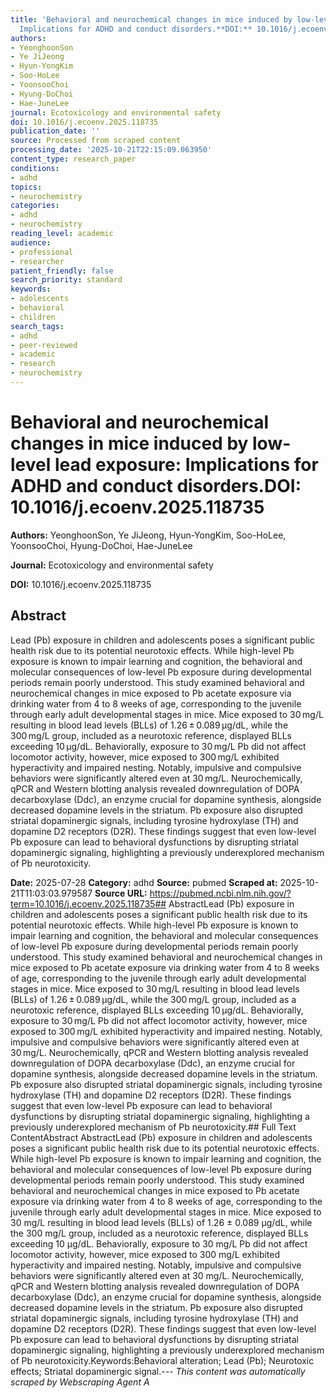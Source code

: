 ```yaml
---
title: 'Behavioral and neurochemical changes in mice induced by low-level lead exposure:
  Implications for ADHD and conduct disorders.**DOI:** 10.1016/j.ecoenv.2025.118735'
authors:
- YeonghoonSon
- Ye JiJeong
- Hyun-YongKim
- Soo-HoLee
- YoonsooChoi
- Hyung-DoChoi
- Hae-JuneLee
journal: Ecotoxicology and environmental safety
doi: 10.1016/j.ecoenv.2025.118735
publication_date: ''
source: Processed from scraped content
processing_date: '2025-10-21T22:15:09.063950'
content_type: research_paper
conditions:
- adhd
topics:
- neurochemistry
categories:
- adhd
- neurochemistry
reading_level: academic
audience:
- professional
- researcher
patient_friendly: false
search_priority: standard
keywords:
- adolescents
- behavioral
- children
search_tags:
- adhd
- peer-reviewed
- academic
- research
- neurochemistry
---
```


# Behavioral and neurochemical changes in mice induced by low-level lead exposure: Implications for ADHD and conduct disorders.**DOI:** 10.1016/j.ecoenv.2025.118735

**Authors:** YeonghoonSon, Ye JiJeong, Hyun-YongKim, Soo-HoLee, YoonsooChoi, Hyung-DoChoi, Hae-JuneLee

**Journal:** Ecotoxicology and environmental safety

**DOI:** 10.1016/j.ecoenv.2025.118735

## Abstract

Lead (Pb) exposure in children and adolescents poses a significant public health risk due to its potential neurotoxic effects. While high-level Pb exposure is known to impair learning and cognition, the behavioral and molecular consequences of low-level Pb exposure during developmental periods remain poorly understood. This study examined behavioral and neurochemical changes in mice exposed to Pb acetate exposure via drinking water from 4 to 8 weeks of age, corresponding to the juvenile through early adult developmental stages in mice. Mice exposed to 30 mg/L resulting in blood lead levels (BLLs) of 1.26 ± 0.089 µg/dL, while the 300 mg/L group, included as a neurotoxic reference, displayed BLLs exceeding 10 μg/dL. Behaviorally, exposure to 30 mg/L Pb did not affect locomotor activity, however, mice exposed to 300 mg/L exhibited hyperactivity and impaired nesting. Notably, impulsive and compulsive behaviors were significantly altered even at 30 mg/L. Neurochemically, qPCR and Western blotting analysis revealed downregulation of DOPA decarboxylase (Ddc), an enzyme crucial for dopamine synthesis, alongside decreased dopamine levels in the striatum. Pb exposure also disrupted striatal dopaminergic signals, including tyrosine hydroxylase (TH) and dopamine D2 receptors (D2R). These findings suggest that even low-level Pb exposure can lead to behavioral dysfunctions by disrupting striatal dopaminergic signaling, highlighting a previously underexplored mechanism of Pb neurotoxicity.

**Date:** 2025-07-28
**Category:** adhd
**Source:** pubmed
**Scraped at:** 2025-10-21T11:03:03.979587
**Source URL:** https://pubmed.ncbi.nlm.nih.gov/?term=10.1016/j.ecoenv.2025.118735## AbstractLead (Pb) exposure in children and adolescents poses a significant public health risk due to its potential neurotoxic effects. While high-level Pb exposure is known to impair learning and cognition, the behavioral and molecular consequences of low-level Pb exposure during developmental periods remain poorly understood. This study examined behavioral and neurochemical changes in mice exposed to Pb acetate exposure via drinking water from 4 to 8 weeks of age, corresponding to the juvenile through early adult developmental stages in mice. Mice exposed to 30 mg/L resulting in blood lead levels (BLLs) of 1.26 ± 0.089 µg/dL, while the 300 mg/L group, included as a neurotoxic reference, displayed BLLs exceeding 10 μg/dL. Behaviorally, exposure to 30 mg/L Pb did not affect locomotor activity, however, mice exposed to 300 mg/L exhibited hyperactivity and impaired nesting. Notably, impulsive and compulsive behaviors were significantly altered even at 30 mg/L. Neurochemically, qPCR and Western blotting analysis revealed downregulation of DOPA decarboxylase (Ddc), an enzyme crucial for dopamine synthesis, alongside decreased dopamine levels in the striatum. Pb exposure also disrupted striatal dopaminergic signals, including tyrosine hydroxylase (TH) and dopamine D2 receptors (D2R). These findings suggest that even low-level Pb exposure can lead to behavioral dysfunctions by disrupting striatal dopaminergic signaling, highlighting a previously underexplored mechanism of Pb neurotoxicity.## Full Text ContentAbstract AbstractLead (Pb) exposure in children and adolescents poses a significant public health risk due to its potential neurotoxic effects. While high-level Pb exposure is known to impair learning and cognition, the behavioral and molecular consequences of low-level Pb exposure during developmental periods remain poorly understood. This study examined behavioral and neurochemical changes in mice exposed to Pb acetate exposure via drinking water from 4 to 8 weeks of age, corresponding to the juvenile through early adult developmental stages in mice. Mice exposed to 30 mg/L resulting in blood lead levels (BLLs) of 1.26 ± 0.089 µg/dL, while the 300 mg/L group, included as a neurotoxic reference, displayed BLLs exceeding 10 μg/dL. Behaviorally, exposure to 30 mg/L Pb did not affect locomotor activity, however, mice exposed to 300 mg/L exhibited hyperactivity and impaired nesting. Notably, impulsive and compulsive behaviors were significantly altered even at 30 mg/L. Neurochemically, qPCR and Western blotting analysis revealed downregulation of DOPA decarboxylase (Ddc), an enzyme crucial for dopamine synthesis, alongside decreased dopamine levels in the striatum. Pb exposure also disrupted striatal dopaminergic signals, including tyrosine hydroxylase (TH) and dopamine D2 receptors (D2R). These findings suggest that even low-level Pb exposure can lead to behavioral dysfunctions by disrupting striatal dopaminergic signaling, highlighting a previously underexplored mechanism of Pb neurotoxicity.Keywords:Behavioral alteration; Lead (Pb); Neurotoxic effects; Striatal dopaminergic signal.---
*This content was automatically scraped by Webscraping Agent A*